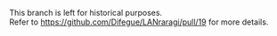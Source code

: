 This branch is left for historical purposes.  
Refer to https://github.com/Difegue/LANraragi/pull/19 for more details.
